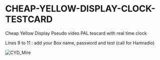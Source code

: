 # CHEAP-YELLOW-DISPLAY-CLOCK-TESTCARD
Cheap Yellow Display Pseudo video PAL tescard with real time clock

Lines 9 to 11 : add your Box name, password and test (call for Hamradio)

![CYD_Mire](https://github.com/user-attachments/assets/375a8069-9abd-4b92-9d4d-7bd70eb7b450)

